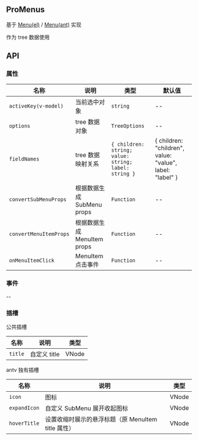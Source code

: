 ## ProMenus

基于 [Menu(el)](https://element-plus.org/zh-CN/component/menu.html) / [Menu(ant)](https://www.antdv.com/components/menu-cn) 实现

作为 tree 数据使用

## API

### 属性

| 名称                   | 说明                        | 类型                                                 | 默认值                                                   |
| ---------------------- | --------------------------- | ---------------------------------------------------- | -------------------------------------------------------- |
| `activeKey(v-model)`   | 当前选中对象                | `string`                                             | --                                                       |
| `options`              | tree 数据对象               | `TreeOptions`                                        | --                                                       |
| `fieldNames`           | tree 数据映射关系           | `{ children: string; value: string; label: string }` | { children: "children", value: "value", label: "label" } |
| `convertSubMenuProps`  | 根据数据生成 SubMenu props  | `Function`                                           | --                                                       |
| `convertMenuItemProps` | 根据数据生成 MenuItem props | `Function`                                           | --                                                       |
| `onMenuItemClick`      | MenuItem 点击事件           | `Function`                                           | --                                                       |

### 事件

--

### 插槽

公共插槽

| 名称    | 说明         | 类型  |
| ------- | ------------ | ----- |
| `title` | 自定义 title | VNode |

antv 独有插槽

| 名称         | 说明                                               | 类型  |
| ------------ | -------------------------------------------------- | ----- |
| `icon`       | 图标                                               | VNode |
| `expandIcon` | 自定义 SubMenu 展开收起图标                        | VNode |
| `hoverTitle` | 设置收缩时展示的悬浮标题（原 MenuItem title 属性） | VNode |
